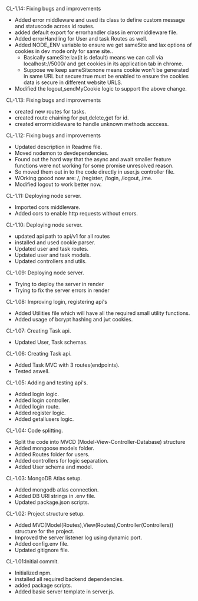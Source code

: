 CL-1.14: Fixing bugs and improvements
- Added error middleware and used its class to define custom message and statuscode across id routes.
- added default export for errorhandler class in errormiddleware file.
- Added errorHandling for User and task Routes as well.
- Added NODE_ENV variable to ensure we get sameSite and lax options of cookies in dev mode only for same site..
  - Basically sameSite:lax(it is default) means we can call via localhost://5000/ and get cookies in its application tab in chrome.
  - Suppose we keep sameSite:none means cookie won't be generated in same URL but secure:true must be enabled to ensure the cookies data is secure in different website URLS.
- Modified the logout,sendMyCookie logic to support the above change.

CL-1.13: Fixing bugs and improvements
- created new routes for tasks.
- created route chaining for put,delete,get for id.
- created errormiddleware to handle unknown methods acccess.

CL-1.12: Fixing bugs and improvements
- Updated description in Readme file.
- Moved nodemon to devdependencies.
- Found out the hard way that the async and await smaller feature functions were not working for some promise unresolved reason.
- So moved them out in to the code directly in user.js controller file.
- WOrking goood now are: /, /register, /login, /logout, /me.
- Modified logout to work better now.

CL-1.11: Deploying node server.
- Imported cors middleware.
- Added cors to enable http requests without errors.

CL-1.10: Deploying node server.
- updated api path to api/v1 for all routes
- installed and used cookie parser.
- Updated user and task routes.
- Updated user and task models.
- Updated controllers and utils.

CL-1.09: Deploying node server.
- Trying to deploy the server in render
- Trying to fix the server errors in render

CL-1.08: Improving login, registering api's
- Added Utilities file which will have all the required small utility functions.
- Added usage of  bcrypt hashing and jwt cookies.

CL-1.07: Creating Task api.
- Updated User, Task schemas.

CL-1.06: Creating Task api.
- Added Task MVC with 3 routes(endpoints).
- Tested aswell.

CL-1.05: Adding and testing api's.
- Added login logic.
- Added login controller.
- Added login route.
- Added register logic.
- Added getallusers logic.


CL-1.04: Code splitting.
- Split the code into MVCD (Model-View-Controller-Database) structure
- Added mongoose models folder.
- Added Routes folder for users.
- Added controllers for logic separation.
- Added User schema and model.

CL-1.03: MongoDB Atlas setup.
- Added mongodb atlas connection.
- Added DB URI strings in .env file.
- Updated package.json scripts.

CL-1.02: Project structure setup.
- Added MVC(Model(Routes),View(Routes),Controller(Controllers)) structure for the project.
- Improved the server listener log using dynamic port.
- Added config.env file.
- Updated gitignore file.

CL-1.01:Initial commit.
- Initialized npm.
- installed all required backend dependencies.
- added package scripts.
- Added basic server template in server.js.